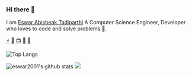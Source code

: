 ### Hi there 👋

I am [Eswar Abisheak Tadiparthi](https://eswar.dev) A Computer Science Engineer, Developer who loves to code and solve problems.🚀.  


<!--

Here are some ideas to get you started:

- 🔭 I’m currently working on ...
- 🌱 I’m currently learning ...
- 👯 I’m looking to collaborate on ...
- 🤔 I’m looking for help with ...
- 💬 Ask me about ...
- 📫 How to reach me: ...
- 😄 Pronouns: ...
- ⚡ Fun fact: ...
-->
<a href="https://github.com/eswar2001">⚡</a>
<a href="https://www.linkedin.com/in/eswar2001">👯</a>
<a href="https://eswar2001.medium.com">📺</a>
<a href="https://twitter.com/_eswar2001">🐤</a>
<a href="mailto:teswar2001@gmail.com">📧</a>
<br/>

![Top Langs](https://github-readme-stats.vercel.app/api/top-langs/?username=eswar2001&layout=compact)  

![eswar2001's github stats](https://github-readme-stats.vercel.app/api?username=eswar2001&show_icons=true&theme=radical)
![](https://komarev.com/ghpvc/?username=eswar2001&style=flat-square)
